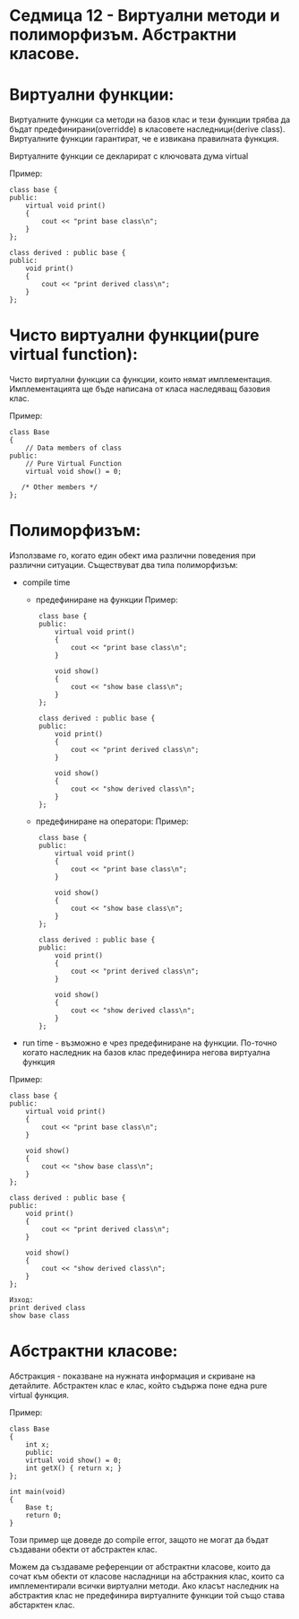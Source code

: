 # Седмица 12 - Виртуални методи и полиморфизъм. Абстрактни класове.

Виртуални функции:
=

Виртуалните функции са методи на базов клас и тези функции трябва да бъдат предефинирани(overridde) в класовете наследници(derive class).
Виртуалните функции гарантират, че е извикана правилната функция.

Виртуалните функции се декларират с ключовата дума virtual

Пример:
```
class base {
public:
    virtual void print()
    {
        cout << "print base class\n";
    }
};
 
class derived : public base {
public:
    void print()
    {
        cout << "print derived class\n";
    }
};
```

Чисто виртуални функции(pure virtual function):
=
Чисто виртуални функции са функции, които нямат имплементация. Имплементацията ще бъде написана от класа наследяващ базовия клас.

Пример:
```
class Base
{   
    // Data members of class
public:
    // Pure Virtual Function
    virtual void show() = 0;
    
   /* Other members */
};
```

Полиморфизъм:
=
Използваме го, когато един обект има различни поведения при различни ситуации.
Съществуват два типа полиморфизъм:
- compile time
	- предефиниране на функции
		Пример:
    ```
		class base {
		public:
			virtual void print()
			{
				cout << "print base class\n";
			}
		 
			void show()
			{
				cout << "show base class\n";
			}
		};
		 
		class derived : public base {
		public:
			void print()
			{
				cout << "print derived class\n";
			}
		 
			void show()
			{
				cout << "show derived class\n";
			}
		};
    ```
	
	- предефиниране на оператори:
		Пример:
    ```
		class base {
		public:
			virtual void print()
			{
				cout << "print base class\n";
			}
		 
			void show()
			{
				cout << "show base class\n";
			}
		};
		 
		class derived : public base {
		public:
			void print()
			{
				cout << "print derived class\n";
			}
		 
			void show()
			{
				cout << "show derived class\n";
			}
		};
    ```

- run time - възможно е чрез предефиниране на функции. По-точно когато наследник на базов клас предефинира негова виртуална функция

Пример:
```
class base {
public:
    virtual void print()
    {
        cout << "print base class\n";
    }
 
    void show()
    {
        cout << "show base class\n";
    }
};
 
class derived : public base {
public:
    void print()
    {
        cout << "print derived class\n";
    }
 
    void show()
    {
        cout << "show derived class\n";
    }
};
```
```
Изход:
print derived class
show base class
```

Абстрактни класове:
=
Абстракция - показване на нужната информация и скриване на детайлите.
Абстрактен клас е клас, който съдържа поне една pure virtual функция.

Пример:
```
class Base
{
	int x;
	public:
	virtual void show() = 0;
	int getX() { return x; }
};

int main(void)
{
	Base t;
	return 0;
}
```

Този пример ще доведе до compile error, защото не могат да бъдат създавани обекти от абстрактен клас.

Можем да създаваме референции от абстрактни класове, които да сочат към обекти от класове насладници на абстракния клас, които са имплементирали всички виртуални методи.
Ако класът наследник на абстрактия клас не предефинира виртуалните функции той също става абстарктен клас.
